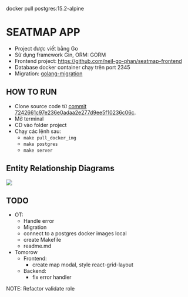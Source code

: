 docker pull postgres:15.2-alpine
# SEATMAP APP

- Project được viết bằng Go
- Sử dụng framework Gin, ORM: GORM
- Frontend project: https://github.com/neil-go-phan/seatmap-frontend
- Database docker container chạy trên port 2345
- Migration: [golang-migration](https://github.com/golang-migrate/migrate)

## HOW TO RUN
- Clone source code từ [commit 7242661c97e236e0adaa2e277d9ee5f10236c06c](https://github.com/neil-go-phan/seatmap-backend/tree/7242661c97e236e0adaa2e277d9ee5f10236c06c). 
- Mở terminal
- CD vào folder project
- Chạy các lệnh sau:
  - `make pull_docker_img`
  - `make postgres`
  - `make server`

<!-- ### `npm install`
### `npm start` -->
## Entity Relationship Diagrams
[![](https://mermaid.ink/img/pako:eNqNUcsKAjEM_JWSs_5Ab4IeBE96XZCwzWqhjyVJEdH9d7uuoLIezCXtzDTMpDdosyOwQLz2eGKMTTK1ihDLkJdLc78bzoHEWHNG-WDNbbqMddjst6ud8e4NibJPp6c0YaQZ0aPIJfP8hWDQGdiVEI4_54zm3qD6SKIYe9MyoZI7ov5iS---2GFqU9K_go3SD0cDLCASR_SubvM5oQE9U-XB1qOjDksNBk0apVg0H66pBatcaAGTn9cXgO0wCA0P7LiBKw?type=png)](https://mermaid.live/edit#pako:eNqNUcsKAjEM_JWSs_5Ab4IeBE96XZCwzWqhjyVJEdH9d7uuoLIezCXtzDTMpDdosyOwQLz2eGKMTTK1ihDLkJdLc78bzoHEWHNG-WDNbbqMddjst6ud8e4NibJPp6c0YaQZ0aPIJfP8hWDQGdiVEI4_54zm3qD6SKIYe9MyoZI7ov5iS---2GFqU9K_go3SD0cDLCASR_SubvM5oQE9U-XB1qOjDksNBk0apVg0H66pBatcaAGTn9cXgO0wCA0P7LiBKw)
## TODO
- OT: 
  - Handle error
  - Migration
  - connect to a postgres docker images local
  - create Makefile
  - readme.md
- Tomorow
  - Frontend: 
    - create map modal, style react-grid-layout
  - Backend:
    - fix error handler
        
NOTE: Refactor validate role 
